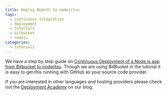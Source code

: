 ```yaml
---
title: Deploy NodeJS to nodejitsu
tags:
  - continuous integration
  - deployment
  - tutorials
  - bitbucket
  - nodejs
categories:
  - tutorials
---
```

We have a step by step guide on [Continuous Deployment of a Node.js app from Bitbucket to nodejitsu](http://blog.codeship.io/2013/10/23/how-to-deploy-a-node-js-app-from-bitbucket-to-nodejitsu.html). Though we are using BitBucket in the tutorial it is easy to get this running with GitHub as your source code provider.

If you are interested in other languages and hosting providers please check out the [Deployment Academy](http://blog.codeship.io/category/deployment-academy) on our blog.
